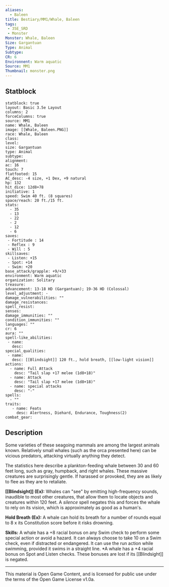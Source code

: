 ```yaml
---
aliases:
  - Baleen
title: Bestiary/MM1/Whale, Baleen
tags: 
 - 35E_SRD
 - Monster
Monster: Whale, Baleen
Size: Gargantuan
Type: Animal
Subtype: 
CR: 6
Environnent: Warm aquatic
Source: MM1
Thumbnail: monster.png
---
```


## Statblock

```statblock
statblock: true
layout: Basic 3.5e Layout
columns: 2
forceColumns: true
source: MM1 
name: Whale, Baleen
image: [[Whale, Baleen.PNG]]
race: Whale, Baleen
class: 
level: 
size: Gargantuan
type: Animal
subtype: 
alignment: 
ac: 16
touch: 7
flatfooted: 15
AC_desc: -4 size, +1 Dex, +9 natural
hp: 132
hit_dice: 12d8+78
initiative: 1
speed: Swim 40 ft. (8 squares)
space/reach: 20 ft./15 ft.
stats:
  - 35
  - 13
  - 22
  - 2
  - 12
  - 6
saves:
 - Fortitude : 14
 - Reflex : 9
 - Will : 5
skillsaves:
 - Listen: +15
 - Spot: +14
 - Swim: +20
base_attack/grapple: +9/+33
environment: Warm aquatic
organization: Solitary
treasure: 
advancement: 13-18 HD (Gargantuan); 19-36 HD (Colossal)
level_adjustment: -
damage_vulnerabilities: ""
damage_resistances: 
spell_resist: 
senses: 
damage_immunities: ""
condition_immunities: ""
languages: ""
cr: 6
aura: ""
spell-like_abilities:
 - name: 
   desc: 
special_qualities:
 - name:
   desc: [[Blindsight]] 120 ft., hold breath, [[low-light vision]]
actions:
  - name: Full Attack
    desc: "Tail slap +17 melee (1d8+18)"
  - name: Attack
    desc: "Tail slap +17 melee (1d8+18)"
  - name: special attacks
    desc: "-"
spells:
  - ""
traits:
   - name: Feats
     desc: Alertness, Diehard, Endurance, Toughness(2)
combat_gear:  
```

## Description



Some varieties of these seagoing mammals are among the largest animals known. Relatively small whales (such as the orca presented here) can be vicious predators, attacking virtually anything they detect.

The statistics here describe a plankton-feeding whale between 30 and 60 feet long, such as gray, humpback, and right whales. These massive creatures are surprisingly gentle. If harassed or provoked, they are as likely to flee as they are to retaliate.


**[[Blindsight]] (Ex):** Whales can "see" by emitting high-frequency sounds, inaudible to most other creatures, that allow them to locate objects and creatures within 120 feet. A *silence* spell negates this and forces the whale to rely on its vision, which is approximately as good as a human's.


**Hold Breath (Ex):** A whale can hold its breath for a number of rounds equal to 8 x its Constitution score before it risks drowning.


**Skills:** A whale has a +8 racial bonus on any Swim check to perform some special action or avoid a hazard. It can always choose to take 10 on a Swim check, even if distracted or endangered. It can use the run action while swimming, provided it swims in a straight line. *A whale has a +4 racial bonus on Spot and Listen checks. These bonuses are lost if its [[Blindsight]] is negated.

---

This material is Open Game Content, and is licensed for public use under the terms of the Open Game License v1.0a.
